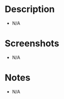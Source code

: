 # Description

<!-- [TS-X](https://strikesecurity.atlassian.net/browse/TS-X) -->

- N/A

# Screenshots

- N/A

# Notes

- N/A